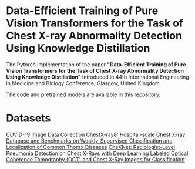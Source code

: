 # Data-Efficient Training of Pure Vision Transformers for the Task of Chest X-ray Abnormality Detection Using Knowledge Distillation
The Pytorch implementation of the paper <b>"Data-Efficient Training of Pure Vision Transformers for the Task of Chest X-ray Abnormality Detection Using Knowledge Distillation"</b> introduced in 44th International Engineering in Medicine and Biology Conference, Glasgow, United Kingdom. 

The code and pretrained models are available in this repository.

# Datasets
[COVID-19 Image Data Collection](https://arxiv.org/abs/2003.11597)
[ChestX-ray8: Hospital-scale Chest X-ray Database and Benchmarks on Weakly-Supervised Classification and Localization of Common Thorax Diseases](https://arxiv.org/abs/1705.02315)
[CheXNet: Radiologist-Level Pneumonia Detection on Chest X-Rays with Deep Learning](https://arxiv.org/abs/1711.05225)
[Labeled Optical Coherence Tomography (OCT) and Chest X-Ray Images for Classification](https://data.mendeley.com/datasets/rscbjbr9sj/2)
